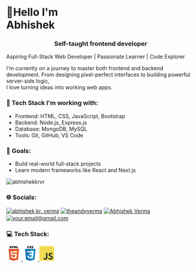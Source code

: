 <h1 align="left">💫Hello I'm <br>Abhishek</h1>
<h3 align="center">Self-taught frontend developer</h3>

Aspiring Full-Stack Web Developer | Passionate Learner | Code Explorer

I'm currently on a journey to master both frontend and backend development. 
From designing pixel-perfect interfaces to building powerful server-side logic,  
I love turning ideas into working web apps.

### 🔧 Tech Stack I'm working with:
- Frontend: HTML, CSS, JavaScript, Bootstrap
- Backend: Node.js, Express.js
- Database: MongoDB, MySQL
- Tools: Git, GitHub, VS Code

### 🚀 Goals:
- Build real-world full-stack projects
- Learn modern frameworks like React and Next.js

<p align="left"> <img src="https://komarev.com/ghpvc/?username=abhishekkrvr&label=Profile%20views&color=0e75b6&style=flat" alt="abhishekkrvr" /> </p>

<h3 align="left">🌐 Socials:</h3>
<p align="left">
<a href="https://www.linkedin.com/in/abhishek-kr-verma-0942381b3?utm_source=share&utm_campaign=share_via&utm_content=profile&utm_medium=android_app" target="blank"><img align="center" src="https://raw.githubusercontent.com/rahuldkjain/github-profile-readme-generator/master/src/images/icons/Social/linked-in-alt.svg" alt="abhishek kr. verma" height="30" width="40" /></a>
<a href="https://instagram.com/theandyverma" target="blank"><img align="center" src="https://raw.githubusercontent.com/rahuldkjain/github-profile-readme-generator/master/src/images/icons/Social/instagram.svg" alt="theandyverma" height="30" width="40" /></a> <a href="https://www.facebook.com/share/1X9Ehnqhqz/" target="blank"><img align="center" src="https://raw.githubusercontent.com/rahuldkjain/github-profile-readme-generator/master/src/images/icons/Social/facebook.svg" alt="Abhishek Verma" height="30" width="40" /></a>
<a href="abhishekkrverma7@gmail.com" target="_blank">
  <img align="center" src="https://logos-world.net/wp-content/uploads/2020/11/Gmail-Logo-2013-2020.png" alt="your.email@gmail.com" height="30" width="40" />
</a>



</p>

<h3 align="left">💻 Tech Stack:</h3>
<p align="left"><a href="https://www.w3.org/html/" target="_blank" rel="noreferrer"> <img src="https://raw.githubusercontent.com/devicons/devicon/master/icons/html5/html5-original-wordmark.svg" alt="html5" width="40" height="40"/> </a> <a href="https://www.w3schools.com/css/" target="_blank" rel="noreferrer"> <img src="https://raw.githubusercontent.com/devicons/devicon/master/icons/css3/css3-original-wordmark.svg" alt="css3" width="40" height="40"/> </a> <a href="https://developer.mozilla.org/en-US/docs/Web/JavaScript" target="_blank" rel="noreferrer"> <img src="https://raw.githubusercontent.com/devicons/devicon/master/icons/javascript/javascript-original.svg" alt="javascript" width="40" height="40"/> </a> </p>



